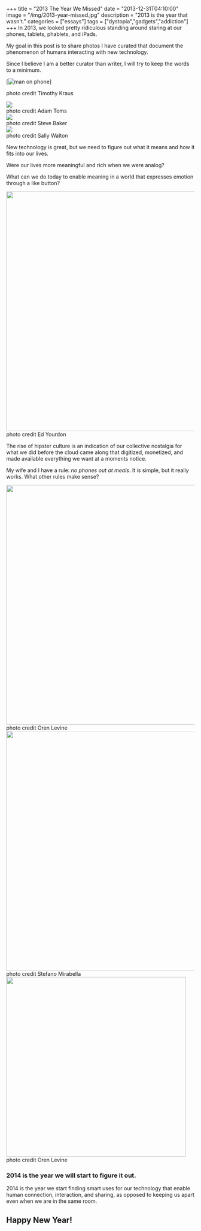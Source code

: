 +++
title = "2013 The Year We Missed"
date = "2013-12-31T04:10:00"
image = "/img/2013-year-missed.jpg"
description = "2013 is the year that wasn't."
categories = ["essays"]
tags = ["dystopia","gadgets","addiction"]
+++
In 2013, we looked pretty ridiculous standing around staring at our phones, tablets, phablets, and iPads.

My goal in this post is to share photos I have curated that document the phenomenon of humans interacting with new technology. 

Since I believe I am a better curator than writer, I will try to keep the words to a minimum. 

[![man on phone](http://farm8.staticflickr.com/7238/7049846391_fd4cc6cb7c_b_d.jpg)]
<p class="pcaption">photo credit Timothy Kraus</p>

<div><img class='protected' src="http://farm9.staticflickr.com/8527/8498642548_dc4a26274a_b_d.jpg"></div>
<div class="pcaption">photo credit Adam Toms</div>

<div><img class='protected' src="http://farm4.staticflickr.com/3834/10597478216_ced90d393e_b_d.jpg"></div>
<div class="pcaption">photo credit Steve Baker</div>

<div><img class='protected' src="http://farm6.staticflickr.com/5484/9281447839_b4313457e2_b_d.jpg" ></div>
<div class="pcaption">photo credit Sally Walton</div>

New technology is great, but we need to figure out what it means and how it fits into our lives.  

Were our lives more meaningful and rich when we were analog? 

What can we do today to enable meaning in a world that expresses emotion through a like button?

<div><img class='protected' src="http://farm4.staticflickr.com/3607/3564918558_7605a5930a_b_d.jpg" width="640"></div>
<div class="pcaption">photo credit Ed Yourdon</div>


The rise of hipster culture is an indication of our collective nostalgia for what we did before the cloud came along that digitized, monetized, and made available everything we want at a moments notice.

My wife and I have a rule: *no phones out at meals*. It is simple, but it really works. What other rules make sense?

<div><img class='protected' src="http://farm4.staticflickr.com/3154/2380627237_6a669f9314_b_d.jpg" width="640"></div>
<div class="pcaption">photo credit Oren Levine</div>

<div><img class='protected' src="http://farm9.staticflickr.com/8093/8413870690_0390f59a2d_b_d.jpg" width="640"></div>
<div class="pcaption">photo credit Stefano Mirabella</div>

<div><img class='protected' src="http://farm4.staticflickr.com/3500/3754271881_2f1436cf13_b_d.jpg" width="480"></div>
<div class="pcaption">photo credit Oren Levine</div>

### 2014 is the year we will start to figure it out.
 
2014 is the year we start finding smart uses for our technology that enable human connection, interaction, and sharing, as opposed to keeping us apart even when we are in the same room.  

## Happy New Year!